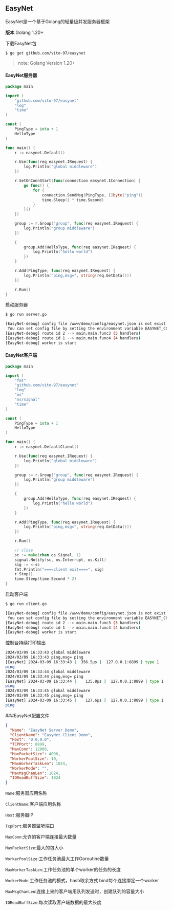 ## EasyNet

EasyNet是一个基于Golang的轻量级并发服务器框架

**版本**
Golang 1.20+

下载EasyNet包

```bash
$ go get github.com/vito-97/easynet
```

> note: Golang Version 1.20+

#### EasyNet服务器

```go
package main

import (
	"github.com/vito-97/easynet"
	"log"
	"time"
)

const (
	PingType = iota + 1
	HelloType
)

func main() {
	r := easynet.Default()

	r.Use(func(req easynet.IRequest) {
		log.Println("global middleware")
	})

	r.SetOnConnStart(func(connection easynet.IConnection) {
		go func() {
			for {
				connection.SendMsg(PingType, []byte("ping"))
				time.Sleep(1 * time.Second)
			}
		}()
	})

	group := r.Group("group", func(req easynet.IRequest) {
		log.Println("group middleware")
	})

	{
		group.Add(HelloType, func(req easynet.IRequest) {
			log.Println("hello world")
		})
	}

	r.Add(PingType, func(req easynet.IRequest) {
		log.Println("ping,msg=", string(req.GetData()))
	})

	r.Run()
}


```

启动服务器

```bash
$ go run server.go 
```

```bash
[EasyNet-debug] config file /www/demo/config/easynet.json is not exist!
 You can set config file by setting the environment variable EASYNET_CONFIG_FILE, like export EASYNET_CONFIG_FILE = xxx/xxx/easynet.conf
[EasyNet-debug] route id 2 --> main.main.func3 (5 handlers)
[EasyNet-debug] route id 1 --> main.main.func4 (4 handlers)
[EasyNet-debug] worker is start

```

#### EasyNet客户端

```go
package main

import (
	"fmt"
	"github.com/vito-97/easynet"
	"log"
	"os"
	"os/signal"
	"time"
)

const (
	PingType = iota + 1
	HelloType
)

func main() {
	r := easynet.DefaultClient()

	r.Use(func(req easynet.IRequest) {
		log.Println("global middleware")
	})

	group := r.Group("group", func(req easynet.IRequest) {
		log.Println("group middleware")
	})

	{
		group.Add(HelloType, func(req easynet.IRequest) {
			log.Println("hello world")
		})
	}

	r.Add(PingType, func(req easynet.IRequest) {
		log.Println("ping,msg=", string(req.GetData()))
	})

	r.Run()

	// close
	sc := make(chan os.Signal, 1)
	signal.Notify(sc, os.Interrupt, os.Kill)
	sig := <-sc
	fmt.Println("====client exit====", sig)
	r.Stop()
	time.Sleep(time.Second * 2)
}

```

启动客户端

```bash
$ go run client.go 
```

```bash
[EasyNet-debug] config file /www/demo/config/easynet.json is not exist!
 You can set config file by setting the environment variable EASYNET_CONFIG_FILE, like export EASYNET_CONFIG_FILE = xxx/xxx/easynet.conf
[EasyNet-debug] route id 2 --> main.main.func3 (5 handlers)
[EasyNet-debug] route id 1 --> main.main.func4 (4 handlers)
[EasyNet-debug] worker is start

```

控制台持续打印输出

```bash
2024/03/09 16:33:43 global middleware
2024/03/09 16:33:43 ping,msg= ping
[EasyNet] 2024-03-09 16:33:43 |  356.5µs |  127.0.0.1:8899 | type 1
ping
2024/03/09 16:33:44 global middleware
2024/03/09 16:33:44 ping,msg= ping
[EasyNet] 2024-03-09 16:33:44 |    135.8µs |  127.0.0.1:8899 | type 1
ping
2024/03/09 16:33:45 global middleware
2024/03/09 16:33:45 ping,msg= ping
[EasyNet] 2024-03-09 16:33:45 |    127.6µs |  127.0.0.1:8899 | type 1
ping
```

###EasyNet配置文件

```json
{
  "Name": "EasyNet Server Demo",
  "ClientName": "EasyNet Client Demo",
  "Host": "0.0.0.0",
  "TCPPort": 8899,
  "MaxConn": 12000,
  "MaxPacketSize": 4096,
  "WorkerPoolSize": 10,
  "MaxWorkerTaskLen": 1024,
  "WorkerMode": "",
  "MaxMsgChanLen": 1024,
  "IOReadBuffSize": 1024
}
```

`Name`:服务器应用名称

`ClientName`:客户端应用名称

`Host`:服务器IP

`TcpPort`:服务器监听端口

`MaxConn`:允许的客户端连接最大数量

`MaxPacketSize`:最大的包大小

`WorkerPoolSize`:工作任务池最大工作Goroutine数量

`MaxWorkerTaskLen`:工作任务池的单个worker的任务的长度

`WorkerMode`:工作任务池的模式，hash取余方式 bind每个连接绑定一个worker

`MaxMsgChanLen`:连接上来的客户端用队列发送时，创建队列的容量大小

`IOReadBuffSize`:每次读取客户端数据的最大长度